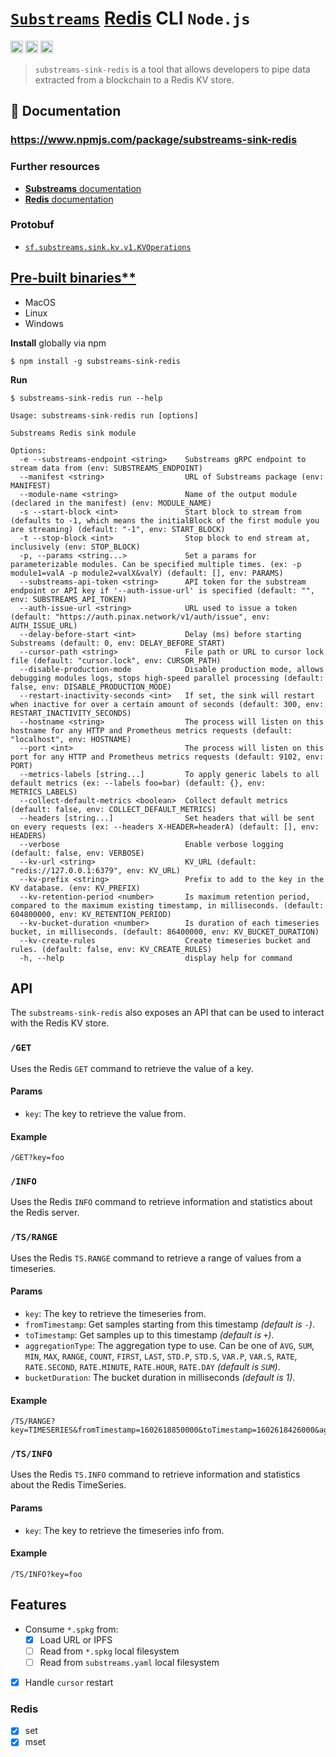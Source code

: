 # [`Substreams`](https://substreams.streamingfast.io/) [Redis](https://redis.com/) CLI `Node.js`

[<img alt="github" src="https://img.shields.io/badge/Github-substreams.redis-8da0cb?style=for-the-badge&logo=github" height="20">](https://github.com/pinax-network/substreams-sink-redis)
[<img alt="npm" src="https://img.shields.io/npm/v/substreams-sink-redis.svg?style=for-the-badge&color=CB0001&logo=npm" height="20">](https://www.npmjs.com/package/substreams-sink-redis)
[<img alt="GitHub Workflow Status" src="https://img.shields.io/github/actions/workflow/status/pinax-network/substreams-sink-redis/ci.yml?branch=main&style=for-the-badge" height="20">](https://github.com/pinax-network/substreams-sink-redis/actions?query=branch%3Amain)

> `substreams-sink-redis` is a tool that allows developers to pipe data extracted from a blockchain to a Redis KV store.

## 📖 Documentation

### https://www.npmjs.com/package/substreams-sink-redis

### Further resources

- [**Substreams** documentation](https://substreams.streamingfast.io)
- [**Redis** documentation](https://redis.io/docs/about/)

### Protobuf

- [`sf.substreams.sink.kv.v1.KVOperations`](https://github.com/streamingfast/substreams-sink-kv/blob/develop/proto/substreams/sink/kv/v1/kv.proto)

## [Pre-built binaries**](https://github.com/pinax-network/substreams-sink-redis/releases)
- MacOS
- Linux
- Windows

**Install** globally via npm
```
$ npm install -g substreams-sink-redis
```

**Run**
```
$ substreams-sink-redis run --help

Usage: substreams-sink-redis run [options]

Substreams Redis sink module

Options:
  -e --substreams-endpoint <string>    Substreams gRPC endpoint to stream data from (env: SUBSTREAMS_ENDPOINT)
  --manifest <string>                  URL of Substreams package (env: MANIFEST)
  --module-name <string>               Name of the output module (declared in the manifest) (env: MODULE_NAME)
  -s --start-block <int>               Start block to stream from (defaults to -1, which means the initialBlock of the first module you are streaming) (default: "-1", env: START_BLOCK)
  -t --stop-block <int>                Stop block to end stream at, inclusively (env: STOP_BLOCK)
  -p, --params <string...>             Set a params for parameterizable modules. Can be specified multiple times. (ex: -p module1=valA -p module2=valX&valY) (default: [], env: PARAMS)
  --substreams-api-token <string>      API token for the substream endpoint or API key if '--auth-issue-url' is specified (default: "", env: SUBSTREAMS_API_TOKEN)
  --auth-issue-url <string>            URL used to issue a token (default: "https://auth.pinax.network/v1/auth/issue", env: AUTH_ISSUE_URL)
  --delay-before-start <int>           Delay (ms) before starting Substreams (default: 0, env: DELAY_BEFORE_START)
  --cursor-path <string>               File path or URL to cursor lock file (default: "cursor.lock", env: CURSOR_PATH)
  --disable-production-mode            Disable production mode, allows debugging modules logs, stops high-speed parallel processing (default: false, env: DISABLE_PRODUCTION_MODE)
  --restart-inactivity-seconds <int>   If set, the sink will restart when inactive for over a certain amount of seconds (default: 300, env: RESTART_INACTIVITY_SECONDS)
  --hostname <string>                  The process will listen on this hostname for any HTTP and Prometheus metrics requests (default: "localhost", env: HOSTNAME)
  --port <int>                         The process will listen on this port for any HTTP and Prometheus metrics requests (default: 9102, env: PORT)
  --metrics-labels [string...]         To apply generic labels to all default metrics (ex: --labels foo=bar) (default: {}, env: METRICS_LABELS)
  --collect-default-metrics <boolean>  Collect default metrics (default: false, env: COLLECT_DEFAULT_METRICS)
  --headers [string...]                Set headers that will be sent on every requests (ex: --headers X-HEADER=headerA) (default: [], env: HEADERS)
  --verbose                            Enable verbose logging (default: false, env: VERBOSE)
  --kv-url <string>                    KV_URL (default: "redis://127.0.0.1:6379", env: KV_URL)
  --kv-prefix <string>                 Prefix to add to the key in the KV database. (env: KV_PREFIX)
  --kv-retention-period <number>       Is maximum retention period, compared to the maximum existing timestamp, in milliseconds. (default: 604800000, env: KV_RETENTION_PERIOD)
  --kv-bucket-duration <number>        Is duration of each timeseries bucket, in milliseconds. (default: 86400000, env: KV_BUCKET_DURATION)
  --kv-create-rules                    Create timeseries bucket and rules. (default: false, env: KV_CREATE_RULES)
  -h, --help                           display help for command
```

## API
The `substreams-sink-redis` also exposes an API that can be used to interact with the Redis KV store.

### `/GET`
Uses the Redis `GET` command to retrieve the value of a key.
#### Params
- `key`: The key to retrieve the value from.
#### Example
```
/GET?key=foo
```

### `/INFO`
Uses the Redis `INFO` command to retrieve information and statistics about the Redis server.

### `/TS/RANGE`
Uses the Redis `TS.RANGE` command to retrieve a range of values from a timeseries.
#### Params
- `key`: The key to retrieve the timeseries from.
- `fromTimestamp`: Get samples starting from this timestamp *(default is `-`)*.
- `toTimestamp`: Get samples up to this timestamp *(default is `+`)*.
- `aggregationType`: The aggregation type to use. Can be one of `AVG`, `SUM`, `MIN`, `MAX`, `RANGE`, `COUNT`, `FIRST`, `LAST`, `STD.P`, `STD.S`, `VAR.P`, `VAR.S`, `RATE`, `RATE.SECOND`, `RATE.MINUTE`, `RATE.HOUR`, `RATE.DAY` *(default is `SUM`)*.
- `bucketDuration`: The bucket duration in milliseconds *(default is 1)*.
#### Example
```
/TS/RANGE?key=TIMESERIES&fromTimestamp=1602618850000&toTimestamp=1602618426000&aggregationType=SUM&bucketDuration=123
```

### `/TS/INFO`
Uses the Redis `TS.INFO` command to retrieve information and statistics about the Redis TimeSeries.
#### Params
- `key`: The key to retrieve the timeseries info from.
#### Example
```
/TS/INFO?key=foo
```

## Features

- Consume `*.spkg` from:
  - [x] Load URL or IPFS
  - [ ] Read from `*.spkg` local filesystem
  - [ ] Read from `substreams.yaml` local filesystem
- [x] Handle `cursor` restart

### Redis

- [x] set
- [x] mset